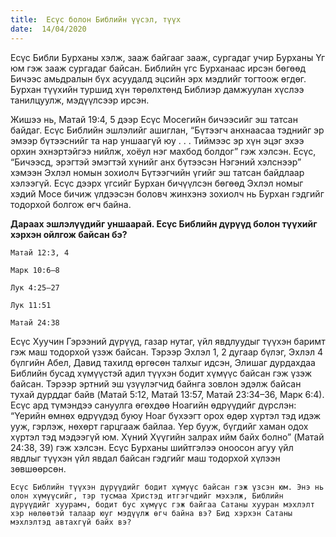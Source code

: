 ```yaml
---
title:  Есүс болон Библийн үүсэл, түүх
date:  14/04/2020
---
```


Есүс Библи Бурханы хэлж, зааж байгааг зааж, сургадаг учир Бурханы Үг юм гэж зааж сургадаг байсан. Библийн үгс Бурханаас ирсэн бөгөөд Бичээс амьдралын бүх асуудалд эцсийн эрх мэдлийг тогтоож өгдөг. Бурхан түүхийн туршид хүн төрөлхтөнд Библиэр дамжуулан хүслээ танилцуулж, мэдүүлсээр ирсэн.

Жишээ нь, Матай 19:4, 5 дээр Есүс Мосегийн бичээсийг эш татсан байдаг. Есүс Библийн эшлэлийг ашиглан, “Бүтээгч анхнаасаа тэднийг эр эмээр бүтээснийг та нар уншаагүй юу . . . Тиймээс эр хүн эцэг эхээ орхин эхнэртэйгээ нийлж, хоёул нэг махбод болдог” гэж хэлсэн. Есүс, “Бичээсд, эрэгтэй эмэгтэй хүнийг анх бүтээсэн Нэгэний хэлснээр” хэмээн Эхлэл номын зохиолч Бүтээгчийн үгийг эш татсан байдлаар хэлээгүй. Есүс дээрх үгсийг Бурхан бичүүлсэн бөгөөд Эхлэл номыг хэдий Мосе бичиж үлдээсэн боловч жинхэнэ зохиолч нь Бурхан гэдгийг тодорхой болгож өгч байна.

**Дараах эшлэлүүдийг уншаарай. Есүс Библийн дүрүүд болон түүхийг хэрхэн ойлгож байсан бэ?**

`Maтай 12:3, 4`

`Maрк 10:6–8`

`Лук 4:25–27`

`Лук 11:51`

`Maтай 24:38`

Есүс Хуучин Гэрээний дүрүүд, газар нутаг, үйл явдлуудыг түүхэн баримт гэж маш тодорхой үзэж байсан. Тэрээр Эхлэл 1, 2 дугаар бүлэг, Эхлэл 4 бүлгийн Абел, Давид тахилд өргөсөн талхыг идсэн, Элишаг дурдахдаа Библийн бусад хүмүүстэй адил түүхэн бодит хүмүүс байсан гэж үзэж байсан. Тэрээр эртний эш үзүүлэгчид байнга зовлон эдэлж байсан тухай дурддаг байв (Maтай 5:12, Maтай 13:57, Maтай 23:34–36, Maрк 6:4). Есүс ард түмэндээ сануулга өгөхдөө Ноагийн өдрүүдийг дүрслэн: “Үерийн өмнөх өдрүүдэд буюу Ноаг бүхээгт орох өдөр хүртэл тэд идэж ууж, гэрлэж, нөхөрт гарцгааж байлаа. Үер бууж, бүгдийг хаман одох хүртэл тэд мэдээгүй юм. Хүний Хүүгийн залрах ийм байх болно” (Maтай 24:38, 39) гэж хэлсэн. Есүс Бурханы шийтгэлээ оноосон агуу үйл явдлыг түүхэн үйл явдал байсан гэдгийг маш тодорхой хүлээн зөвшөөрсөн.

`Есүс Библийн түүхэн дүрүүдийг бодит хүмүүс байсан гэж үзсэн юм. Энэ нь олон хүмүүсийг, тэр тусмаа Христэд итгэгчдийг мэхэлж, Библийн дүрүүдийг хуурамч, бодит бус хүмүүс гэж байгаа Сатаны хууран мэхлэлт хэр нөлөөтэй талаар юуг мэдүүлж өгч байна вэ? Бид хэрхэн Сатаны мэхлэлтэд автахгүй байх вэ?`